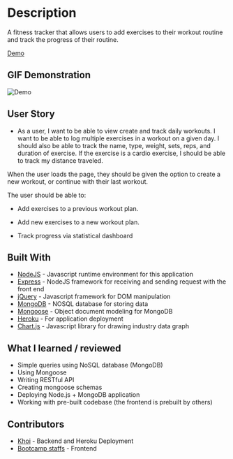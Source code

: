# Description

A fitness tracker that allows users to add exercises to their workout routine and track the progress of their routine.

[Demo](https://fitness-track3r.herokuapp.com/)

## GIF Demonstration

![Demo](./demo/start-app.gif)

## User Story

* As a user, I want to be able to view create and track daily workouts. I want to be able to log multiple exercises in a workout on a given day. I should also be able to track the name, type, weight, sets, reps, and duration of exercise. If the exercise is a cardio exercise, I should be able to track my distance traveled.

When the user loads the page, they should be given the option to create a new workout, or continue with their last workout.

The user should be able to:

  * Add exercises to a previous workout plan.

  * Add new exercises to a new workout plan.

  * Track progress via statistical dashboard

## Built With

* [NodeJS](https://nodejs.org/en/) - Javascript runtime environment for this application
* [Express](https://expressjs.com/) - NodeJS framework for receiving and sending request with the front end
* [jQuery](https://jquery.com/) - Javascript framework for DOM manipulation
* [MongoDB](https://www.mysql.com/) - NOSQL database for storing data
* [Mongoose](https://mongoosejs.com/docs/index.html) - Object document modeling for MongoDB
* [Heroku](https://www.heroku.com/) - For application deployment
* [Chart.js](https://developers.google.com/chart) - Javascript library for drawing industry data graph

## What I learned / reviewed

* Simple queries using NoSQL database (MongoDB)
* Using Mongoose
* Writing RESTful API
* Creating mongoose schemas
* Deploying Node.js + MongoDB application
* Working with pre-built codebase (the frontend is prebuilt by others)

## Contributors

* [Khoi](https://github.com/gh0stl0nely) - Backend and Heroku Deployment
* [Bootcamp staffs](https://bootcamp.learn.utoronto.ca/coding/landing-ftpt/?s=Google-Brand&msg_cv_scta=4&msg_cv_stbn=1&msg_cv_fcta=1&pkw=u%20of%20t%20coding%20bootcamp&pcrid=429640492215&pmt=e&utm_source=google&utm_medium=cpc&utm_campaign=%5BS%5D_GRD_Coding_Brand_ALL_Toronto_Exact&utm_term=u%20of%20t%20coding%20bootcamp&s=google&k=u%20of%20t%20coding%20bootcamp&utm_adgroupid=83588573468&utm_locationphysicalms=9000932&utm_matchtype=e&utm_network=g&utm_device=c&utm_content=429640492215&utm_placement=&gclid=CjwKCAjw2a32BRBXEiwAUcugiLczo33nZ5QoQTOON__64aiHo567hOsKE9Mw0ImP8s_cw8HHSqpJqRoCy-oQAvD_BwE&gclsrc=aw.ds) - Frontend 
